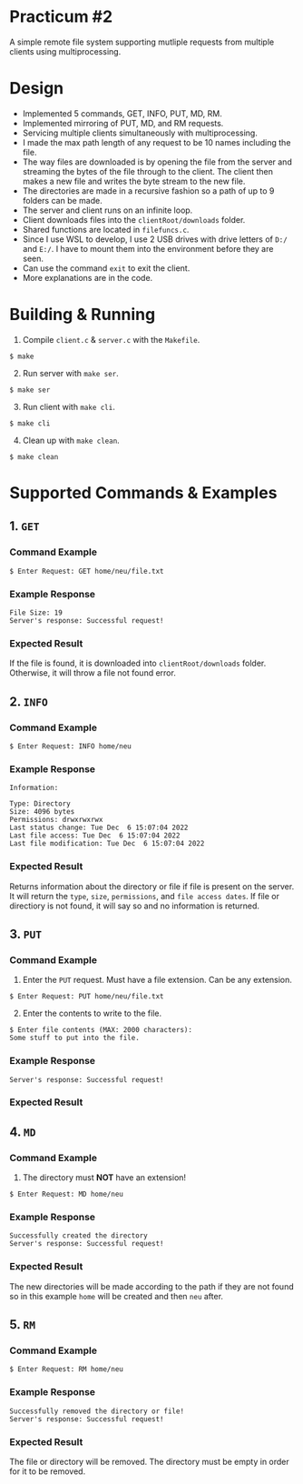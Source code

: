 # Practicum #2

A simple remote file system supporting mutliple requests from multiple clients using multiprocessing.

# Design
- Implemented 5 commands, GET, INFO, PUT, MD, RM.
- Implemented mirroring of PUT, MD, and RM requests.
- Servicing multiple clients simultaneously with multiprocessing.
- I made the max path length of any request to be 10 names including the file.
- The way files are downloaded is by opening the file from the server and streaming the bytes of the file through to the client. The client then makes a new file and writes the byte stream to the new file.
- The directories are made in a recursive fashion so a path of up to 9 folders can be made.
- The server and client runs on an infinite loop.
- Client downloads files into the `clientRoot/downloads` folder.
- Shared functions are located in `filefuncs.c`.
- Since I use WSL to develop, I use 2 USB drives with drive letters of `D:/` and `E:/`. I have to mount them into the environment before they are seen.
- Can use the command `exit` to exit the client. 
- More explanations are in the code.

# Building & Running
1. Compile `client.c` & `server.c` with the `Makefile`.
```
$ make
```
2. Run server with `make ser`.
```
$ make ser
```
3. Run client with `make cli`.
```
$ make cli
```
4. Clean up with `make clean`.
```
$ make clean
```

# Supported Commands & Examples

## 1. `GET`
### Command Example
```
$ Enter Request: GET home/neu/file.txt
``` 
### Example Response
```
File Size: 19
Server's response: Successful request!
```

### Expected Result
If the file is found, it is downloaded into `clientRoot/downloads` folder. Otherwise, it will throw a file not found error.

## 2. `INFO`
### Command Example
```
$ Enter Request: INFO home/neu
```

### Example Response
```
Information:

Type: Directory
Size: 4096 bytes
Permissions: drwxrwxrwx
Last status change: Tue Dec  6 15:07:04 2022
Last file access: Tue Dec  6 15:07:04 2022
Last file modification: Tue Dec  6 15:07:04 2022
```
### Expected Result
Returns information about the directory or file if file is present on the server. It will return the `type`, `size`, `permissions`, and `file access dates`. If file or directiory is not found, it will say so and no information is returned.

## 3. `PUT`
### Command Example
1. Enter the `PUT` request. Must have a file extension. Can be any extension.
```
$ Enter Request: PUT home/neu/file.txt
```
2. Enter the contents to write to the file.
```
$ Enter file contents (MAX: 2000 characters):
Some stuff to put into the file.
```

### Example Response
```
Server's response: Successful request!
```

### Expected Result

## 4. `MD`
### Command Example
1. The directory must **NOT** have an extension! 
```
$ Enter Request: MD home/neu
```

### Example Response
```
Successfully created the directory
Server's response: Successful request!
```

### Expected Result
The new directories will be made according to the path if they are not found so in this example `home` will be created and then `neu` after.

## 5. `RM`
### Command Example
```
$ Enter Request: RM home/neu
```
### Example Response
```
Successfully removed the directory or file!
Server's response: Successful request!
```
### Expected Result
The file or directory will be removed. The directory must be empty in order for it to be removed.